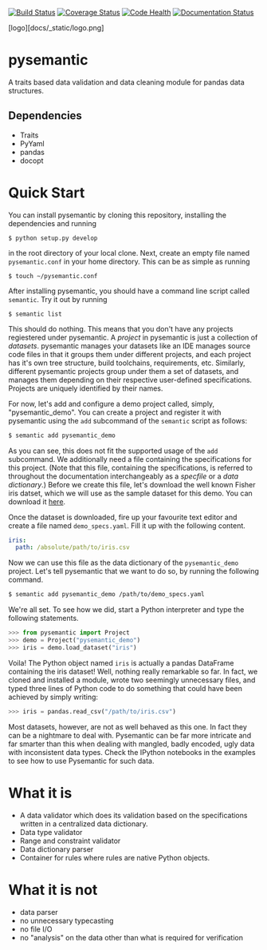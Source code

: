 [![Build Status](https://travis-ci.org/motherbox/pysemantic.svg?branch=master)](https://travis-ci.org/motherbox/pysemantic)
[![Coverage Status](https://coveralls.io/repos/motherbox/pysemantic/badge.svg?branch=master)](https://coveralls.io/r/motherbox/pysemantic?branch=master)
[![Code Health](https://landscape.io/github/motherbox/pysemantic/master/landscape.svg?style=plastic)](https://landscape.io/github/motherbox/pysemantic/master)
[![Documentation Status](https://readthedocs.org/projects/pysemantic/badge/?version=latest)](https://readthedocs.org/projects/pysemantic/?badge=latest)

[logo][docs/_static/logo.png]

# pysemantic
A traits based data validation and data cleaning module for pandas data structures.

Dependencies
------------
* Traits
* PyYaml
* pandas
* docopt

Quick Start
===========

You can install pysemantic by cloning this repository, installing the
dependencies and running

`$ python setup.py develop`

in the root directory of your local clone. Next, create an empty file named
`pysemantic.conf` in your home directory. This can be as simple as running

`$ touch ~/pysemantic.conf`

After installing pysemantic, you should have a command line script called
`semantic`. Try it out by running

`$ semantic list`

This should do nothing. This means that you don't have any projects regiestered
under pysemantic. A _project_ in pysemantic is just a collection of _datasets_.
pysemantic manages your datasets like an IDE manages source code files in that
it groups them under different projects, and each project has it's own tree
structure, build toolchains, requirements, etc. Similarly, different
pysemantic projects group under them a set of datasets, and manages them
depending on their respective user-defined specifications. Projects are
uniquely identified by their names.

For now, let's add and configure a demo project called, simply,
"pysemantic_demo". You can create a project and register it with pysemantic
using the `add` subcommand of the `semantic` script as follows:

```bash
$ semantic add pysemantic_demo
```

As you can see, this does not fit the supported usage of the `add` subcommand.
We additionally need a file containing the specifications for this project.
(Note that this file, containing the specifications, is referred to throughout
the documentation interchangeably as a _specfile_ or a _data dictionary_.)
Before we create this file, let's download the well known Fisher iris datset,
which we will use as the sample dataset for this demo. You can download it
[here](https://raw.githubusercontent.com/motherbox/pysemantic/master/pysemantic/tests/testdata/iris.csv).

Once the dataset is downloaded, fire up your favourite text editor and create a
file named `demo_specs.yaml`. Fill it up with the following content.

```yaml
iris:
  path: /absolute/path/to/iris.csv
```

Now we can use this file as the data dictionary of the `pysemantic_demo`
project. Let's tell pysemantic that we want to do so, by running the following
command.

```bash
$ semantic add pysemantic_demo /path/to/demo_specs.yaml
```

We're all set. To see how we did, start a Python interpreter and type the
following statements.

```python
>>> from pysemantic import Project
>>> demo = Project("pysemantic_demo")
>>> iris = demo.load_dataset("iris")
```

Voila! The Python object named `iris` is actually a pandas DataFrame containing
the iris dataset! Well, nothing really remarkable so far. In fact, we cloned
and installed a module, wrote two seemingly unnecessary files, and typed three
lines of Python code to do something that could have been achieved by simply
writing:

```python
>>> iris = pandas.read_csv("/path/to/iris.csv")
```

Most datasets, however, are not as well behaved as this one. In fact they can
be a nightmare to deal with. Pysemantic can be far more intricate and far
smarter than this when dealing with mangled, badly encoded, ugly data with
inconsistent data types. Check the IPython notebooks in the examples to see how to use Pysemantic for
such data.

What it is
==========
* A data validator which does its validation based on the specifications written in a centralized data dictionary.
* Data type validator
* Range and constraint validator
* Data dictionary parser
* Container for rules where rules are native Python objects.


What it is not
==============
* data parser
* no unnecessary typecasting
* no file I/O
* no "analysis" on the data other than what is required for verification
